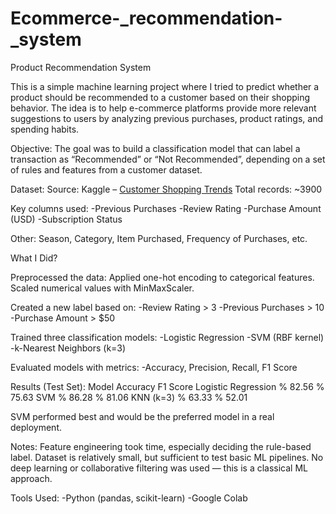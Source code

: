 # Ecommerce-_recommendation-_system


Product Recommendation System

This is a simple machine learning project where I tried to predict whether a product should be recommended to a customer based on their shopping behavior. The idea is to help e-commerce platforms provide more relevant suggestions to users by analyzing previous purchases, product ratings, and spending habits.

Objective:
The goal was to build a classification model that can label a transaction as “Recommended” or “Not Recommended”, depending on a set of rules and features from a customer dataset.

Dataset:
Source: Kaggle – [Customer Shopping Trends](https://www.kaggle.com/datasets/iamsouravbanerjee/customer-shopping-trends-dataset)
Total records: ~3900

Key columns used:
-Previous Purchases
-Review Rating
-Purchase Amount (USD)
-Subscription Status

Other: Season, Category, Item Purchased, Frequency of Purchases, etc.

What I Did?

Preprocessed the data:
Applied one-hot encoding to categorical features.
Scaled numerical values with MinMaxScaler.

Created a new label based on:
-Review Rating > 3
-Previous Purchases > 10
-Purchase Amount > $50

Trained three classification models:
-Logistic Regression
-SVM (RBF kernel)
-k-Nearest Neighbors (k=3)

Evaluated models with metrics:
-Accuracy, Precision, Recall, F1 Score

Results (Test Set):
Model	                Accuracy	  F1 Score
Logistic Regression	  % 82.56	    % 75.63
SVM	                  % 86.28	    % 81.06
KNN (k=3)	            % 63.33 	  % 52.01

SVM performed best and would be the preferred model in a real deployment.

Notes:
Feature engineering took time, especially deciding the rule-based label.
Dataset is relatively small, but sufficient to test basic ML pipelines.
No deep learning or collaborative filtering was used — this is a classical ML approach.

Tools Used:
-Python (pandas, scikit-learn)
-Google Colab


